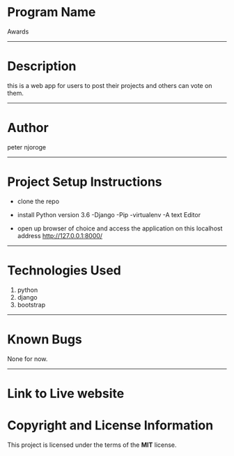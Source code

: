  # Program Name
 Awards 
***
# Description
this is a web app for users to post their projects and others can vote on them. 
***
# Author
peter njoroge
***
# Project Setup Instructions
* clone the repo
* install Python version 3.6 -Django -Pip -virtualenv -A text Editor

* open up browser of choice and access the application on this localhost address http://127.0.0.1:8000/
***

# Technologies Used
1. python
2. django
3. bootstrap

***
# Known Bugs
None for now.
***
# Link to Live website

# Copyright and License Information
  This project is licensed under the terms of the **MIT** license.
   
